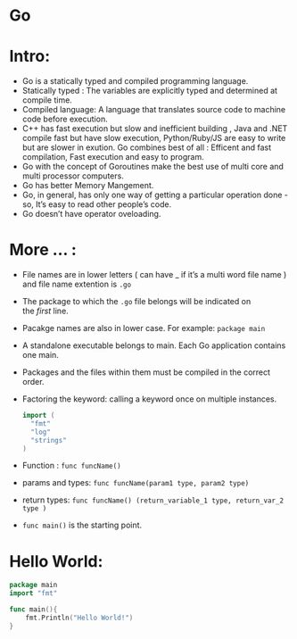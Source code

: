 # Go

# Intro:

- Go is a statically typed and compiled programming language.
- Statically typed : The variables are explicitly typed and determined at compile time.
- Compiled language: A language that translates source code to machine code before execution.
- C++ has fast execution but slow and inefficient building , Java and .NET compile fast but have slow execution, Python/Ruby/JS are easy to write but are slower in exution. Go combines best of all : Efficent and fast compilation, Fast execution and easy to program.
- Go with the concept of Goroutines make the best use of multi core and multi processor computers.
- Go has better Memory Mangement.
- Go, in general, has only one way of getting a particular operation done - so, It’s easy to read other people’s code.
- Go doesn’t have operator oveloading.

# More … :

- File names are in lower letters ( can have _ if it’s a multi word file name ) and file name extention is `.go`
- The package to which the `.go` file belongs will be indicated on the *first* line.
- Pacakge names are also in lower case.  For example: `package main`
- A standalone executable belongs to main. Each Go application contains one main.
- Packages and the files within them must be compiled in the correct order.
- Factoring the keyword: calling a keyword once on multiple instances.
    
    ```go
    import (
      "fmt"
      "log"
      "strings"
    )
    ```
- Function : `func funcName()`
- params and types: `func funcName(param1 type, param2 type)`
- return types: `func funcName() (return_variable_1 type, return_var_2 type )`
- `func main()` is the starting point.

# Hello World:

```go
package main
import "fmt"

func main(){
    fmt.Println("Hello World!")
}
```
